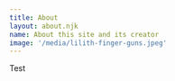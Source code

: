 ```yaml
---
title: About
layout: about.njk
name: About this site and its creator
image: '/media/lilith-finger-guns.jpeg'
---
```


Test